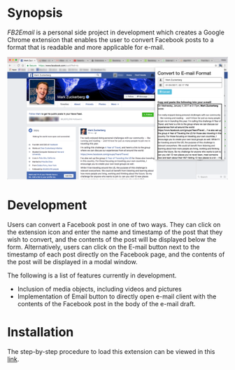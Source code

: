 # Synopsis

*FB2Email* is a personal side project in development which creates a Google Chrome extension that enables the user to convert Facebook posts to a format that is readable and more applicable for e-mail. 

![screenshot](hub/screenshot.png "FB2Email")

# Development

Users can convert a Facebook post in one of two ways.  They can click on the extension icon and enter the name and timestamp of the post that they wish to convert, and the contents of the post will be displayed below the form.  Alternatively, users can click on the E-mail button next to the timestamp of each post directly on the Facebook page, and the contents of the post will be displayed in a modal window.

The following is a list of features currently in development.

  * Inclusion of media objects, including videos and pictures
  * Implementation of Email button to directly open e-mail client with the contents of the Facebook post in the body of the e-mail draft.

# Installation

The step-by-step procedure to load this extension can be viewed in this <a href="https://developer.chrome.com/extensions/getstarted#unpacked" target="_blank">link</a>.
